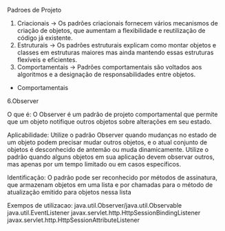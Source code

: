 Padroes de Projeto

1) Criacionais -> Os padrões criacionais fornecem vários mecanismos de criação de objetos, que aumentam a flexibilidade e reutilização de código já existente.
2) Estruturais -> Os padrões estruturais explicam como montar objetos e classes em estruturas maiores mas ainda mantendo essas estruturas flexíveis e eficientes.
3) Comportamentais -> Padrões comportamentais são voltados aos algoritmos e a designação de responsabilidades entre objetos.

* Comportamentais

6.Observer

O que é:
O Observer é um padrão de projeto comportamental que permite que um objeto notifique outros objetos sobre alterações em seu estado.

Aplicabilidade:
Utilize o padrão Observer quando mudanças no estado de um objeto podem precisar mudar outros objetos, e o atual conjunto de objetos é desconhecido de antemão ou muda dinamicamente.
Utilize o padrão quando alguns objetos em sua aplicação devem observar outros, mas apenas por um tempo limitado ou em casos específicos.

Identificação:
O padrão pode ser reconhecido por métodos de assinatura, que armazenam objetos em uma lista e por chamadas para o método de atualização emitido para objetos nessa lista

Exempos de utilizacao:
java.util.Observer/java.util.Observable
java.util.EventListener
javax.servlet.http.HttpSessionBindingListener
javax.servlet.http.HttpSessionAttributeListener
